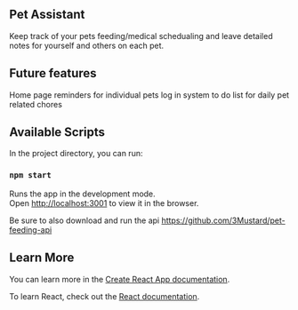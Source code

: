 ## Pet Assistant
Keep track of your pets feeding/medical schedualing and leave detailed notes for yourself and others on each pet.

## Future features
Home page reminders for individual pets
log in system
to do list for daily pet related chores 

## Available Scripts

In the project directory, you can run:

### `npm start`

Runs the app in the development mode.<br />
Open [http://localhost:3001](http://localhost:3001) to view it in the browser.

Be sure to also download and run the api https://github.com/3Mustard/pet-feeding-api

## Learn More

You can learn more in the [Create React App documentation](https://facebook.github.io/create-react-app/docs/getting-started).

To learn React, check out the [React documentation](https://reactjs.org/).

